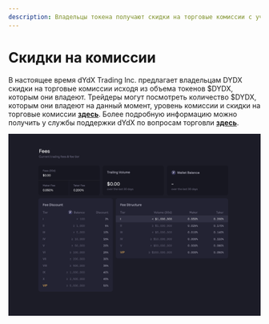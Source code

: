 ```yaml
---
description: Владельцы токена получают скидки на торговые комиссии с учетом своих текущих активов
---
```


# Скидки на комиссии

В настоящее время dYdX Trading Inc. предлагает владельцам DYDX скидки на торговые комиссии исходя из объема токенов $DYDX, которым они владеют. Трейдеры могут посмотреть количество $DYDX, которым они владеют на данный момент, уровень комиссии и скидки на торговые комиссии [**здесь**](https://trade.dydx.exchange/portfolio/fees). Более подробную информацию можно получить у службы поддержки dYdX по вопросам торговли [**здесь**](https://help.dydx.exchange/en/articles/4798040-perpetual-trade-fees).

![Если вы владеете токенами DYDX, размер комиссий может быть меньше](../.gitbook/assets/1-fee-discounts-view.png)
